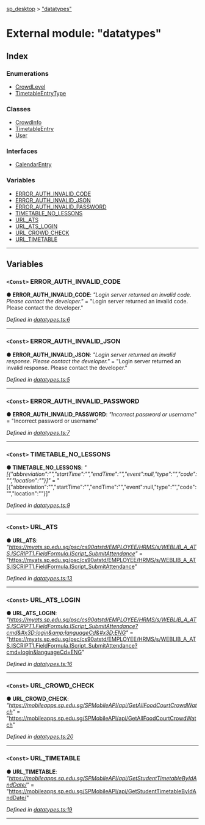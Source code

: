 [sp_desktop](../README.md) > ["datatypes"](../modules/_datatypes_.md)

# External module: "datatypes"

## Index

### Enumerations

* [CrowdLevel](../enums/_datatypes_.crowdlevel.md)
* [TimetableEntryType](../enums/_datatypes_.timetableentrytype.md)

### Classes

* [CrowdInfo](../classes/_datatypes_.crowdinfo.md)
* [TimetableEntry](../classes/_datatypes_.timetableentry.md)
* [User](../classes/_datatypes_.user.md)

### Interfaces

* [CalendarEntry](../interfaces/_datatypes_.calendarentry.md)

### Variables

* [ERROR_AUTH_INVALID_CODE](_datatypes_.md#error_auth_invalid_code)
* [ERROR_AUTH_INVALID_JSON](_datatypes_.md#error_auth_invalid_json)
* [ERROR_AUTH_INVALID_PASSWORD](_datatypes_.md#error_auth_invalid_password)
* [TIMETABLE_NO_LESSONS](_datatypes_.md#timetable_no_lessons)
* [URL_ATS](_datatypes_.md#url_ats)
* [URL_ATS_LOGIN](_datatypes_.md#url_ats_login)
* [URL_CROWD_CHECK](_datatypes_.md#url_crowd_check)
* [URL_TIMETABLE](_datatypes_.md#url_timetable)

---

## Variables

<a id="error_auth_invalid_code"></a>

### `<Const>` ERROR_AUTH_INVALID_CODE

**● ERROR_AUTH_INVALID_CODE**: *"Login server returned an invalid code. Please contact the developer."* = "Login server returned an invalid code. Please contact the developer."

*Defined in [datatypes.ts:6](https://github.com/d3lta-v/SP_Desktop/blob/a479f72/src/datatypes.ts#L6)*

___
<a id="error_auth_invalid_json"></a>

### `<Const>` ERROR_AUTH_INVALID_JSON

**● ERROR_AUTH_INVALID_JSON**: *"Login server returned an invalid response. Please contact the developer."* = "Login server returned an invalid response. Please contact the developer."

*Defined in [datatypes.ts:5](https://github.com/d3lta-v/SP_Desktop/blob/a479f72/src/datatypes.ts#L5)*

___
<a id="error_auth_invalid_password"></a>

### `<Const>` ERROR_AUTH_INVALID_PASSWORD

**● ERROR_AUTH_INVALID_PASSWORD**: *"Incorrect password or username"* = "Incorrect password or username"

*Defined in [datatypes.ts:7](https://github.com/d3lta-v/SP_Desktop/blob/a479f72/src/datatypes.ts#L7)*

___
<a id="timetable_no_lessons"></a>

### `<Const>` TIMETABLE_NO_LESSONS

**● TIMETABLE_NO_LESSONS**: *"[{&quot;abbreviation&quot;:&quot;&quot;,&quot;startTime&quot;:&quot;&quot;,&quot;endTime&quot;:&quot;&quot;,&quot;event&quot;:null,&quot;type&quot;:&quot;&quot;,&quot;code&quot;:&quot;&quot;,&quot;location&quot;:&quot;&quot;}]"* = "[{"abbreviation":"","startTime":"","endTime":"","event":null,"type":"","code":"","location":""}]"

*Defined in [datatypes.ts:9](https://github.com/d3lta-v/SP_Desktop/blob/a479f72/src/datatypes.ts#L9)*

___
<a id="url_ats"></a>

### `<Const>` URL_ATS

**● URL_ATS**: *"https://myats.sp.edu.sg/psc/cs90atstd/EMPLOYEE/HRMS/s/WEBLIB_A_ATS.ISCRIPT1.FieldFormula.IScript_SubmitAttendance"* = "https://myats.sp.edu.sg/psc/cs90atstd/EMPLOYEE/HRMS/s/WEBLIB_A_ATS.ISCRIPT1.FieldFormula.IScript_SubmitAttendance"

*Defined in [datatypes.ts:13](https://github.com/d3lta-v/SP_Desktop/blob/a479f72/src/datatypes.ts#L13)*

___
<a id="url_ats_login"></a>

### `<Const>` URL_ATS_LOGIN

**● URL_ATS_LOGIN**: *"https://myats.sp.edu.sg/psc/cs90atstd/EMPLOYEE/HRMS/s/WEBLIB_A_ATS.ISCRIPT1.FieldFormula.IScript_SubmitAttendance?cmd&#x3D;login&amp;languageCd&#x3D;ENG"* = "https://myats.sp.edu.sg/psc/cs90atstd/EMPLOYEE/HRMS/s/WEBLIB_A_ATS.ISCRIPT1.FieldFormula.IScript_SubmitAttendance?cmd=login&languageCd=ENG"

*Defined in [datatypes.ts:16](https://github.com/d3lta-v/SP_Desktop/blob/a479f72/src/datatypes.ts#L16)*

___
<a id="url_crowd_check"></a>

### `<Const>` URL_CROWD_CHECK

**● URL_CROWD_CHECK**: *"https://mobileapps.sp.edu.sg/SPMobileAPI/api/GetAllFoodCourtCrowdWatch"* = "https://mobileapps.sp.edu.sg/SPMobileAPI/api/GetAllFoodCourtCrowdWatch"

*Defined in [datatypes.ts:20](https://github.com/d3lta-v/SP_Desktop/blob/a479f72/src/datatypes.ts#L20)*

___
<a id="url_timetable"></a>

### `<Const>` URL_TIMETABLE

**● URL_TIMETABLE**: *"https://mobileapps.sp.edu.sg/SPMobileAPI/api/GetStudentTimetableByIdAndDate/"* = "https://mobileapps.sp.edu.sg/SPMobileAPI/api/GetStudentTimetableByIdAndDate/"

*Defined in [datatypes.ts:19](https://github.com/d3lta-v/SP_Desktop/blob/a479f72/src/datatypes.ts#L19)*

___

